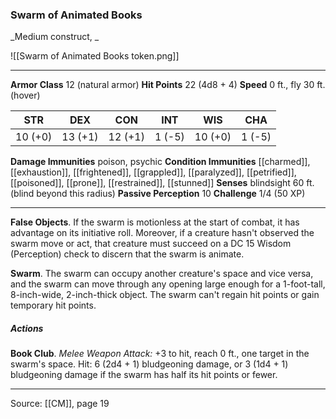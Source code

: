 ### Swarm of Animated Books
_Medium construct, _

![[Swarm of Animated Books token.png]]


---

**Armor Class** 12 (natural armor)
**Hit Points** 22 (4d8 + 4)
**Speed** 0 ft., fly 30 ft. (hover)

| STR     | DEX     | CON     | INT     | WIS     | CHA     |
|---------|---------|---------|---------|---------|---------|
| 10 (+0) | 13 (+1) | 12 (+1) | 1 (-5) | 10 (+0) | 1 (-5) |

**Damage Immunities** poison, psychic
**Condition Immunities** [[charmed]], [[exhaustion]], [[frightened]], [[grappled]], [[paralyzed]], [[petrified]], [[poisoned]], [[prone]], [[restrained]], [[stunned]]
**Senses** blindsight 60 ft. (blind beyond this radius)
**Passive Perception** 10
**Challenge** 1/4 (50 XP)

---

**False Objects**. If the swarm is motionless at the start of combat, it has advantage on its initiative roll. Moreover, if a creature hasn't observed the swarm move or act, that creature must succeed on a DC 15 Wisdom (Perception) check to discern that the swarm is animate.

**Swarm**. The swarm can occupy another creature's space and vice versa, and the swarm can move through any opening large enough for a 1-foot-tall, 8-inch-wide, 2-inch-thick object. The swarm can't regain hit points or gain temporary hit points.

##### Actions
**Book Club**. _Melee Weapon Attack:_ +3 to hit, reach 0 ft., one target in the swarm's space. Hit: 6 (2d4 + 1) bludgeoning damage, or 3 (1d4 + 1) bludgeoning damage if the swarm has half its hit points or fewer.


---

Source: [[CM]], page 19